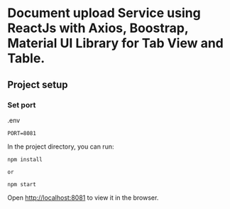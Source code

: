 # Document upload Service using ReactJs with Axios, Boostrap, Material UI Library for Tab View and Table.

## Project setup

### Set port
.env
```
PORT=8081
```

In the project directory, you can run:

```
npm install

or

npm start

```

Open [http://localhost:8081](http://localhost:8081) to view it in the browser.

